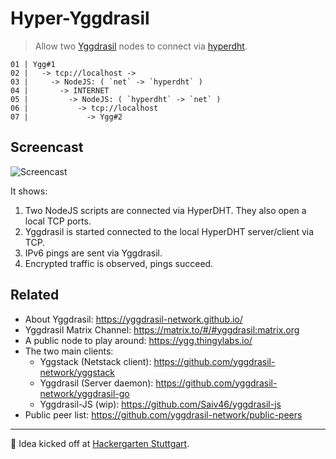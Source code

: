# Hyper-Yggdrasil

> Allow two [Yggdrasil](https://yggdrasil-network.github.io/) nodes to connect via [hyperdht](https://github.com/holepunchto/hyperdht).

```
01 | Ygg#1
02 |   -> tcp://localhost ->
03 |     -> NodeJS: ( `net` -> `hyperdht` )
04 |       -> INTERNET
05 |         -> NodeJS: ( `hyperdht` -> `net` )
06 |           -> tcp://localhost
07 |             -> Ygg#2
```

## Screencast

![Screencast](screencast.gif)

It shows:

1. Two NodeJS scripts are connected via HyperDHT. They also open a local TCP ports.
2. Yggdrasil is started connected to the local HyperDHT server/client via TCP.
3. IPv6 pings are sent via Yggdrasil.
4. Encrypted traffic is observed, pings succeed.

## Related

- About Yggdrasil: https://yggdrasil-network.github.io/
- Yggdrasil Matrix Channel: https://matrix.to/#/#yggdrasil:matrix.org
- A public node to play around: https://ygg.thingylabs.io/
- The two main clients:
   - Yggstack (Netstack client): https://github.com/yggdrasil-network/yggstack
   - Yggdrasil (Server daemon): https://github.com/yggdrasil-network/yggdrasil-go
   - Yggdrasil-JS (wip): https://github.com/Saiv46/yggdrasil-js
- Public peer list: https://github.com/yggdrasil-network/public-peers

***
👋 Idea kicked off at [Hackergarten Stuttgart](https://www.meetup.com/de-DE/hackergarten-stuttgart/).

